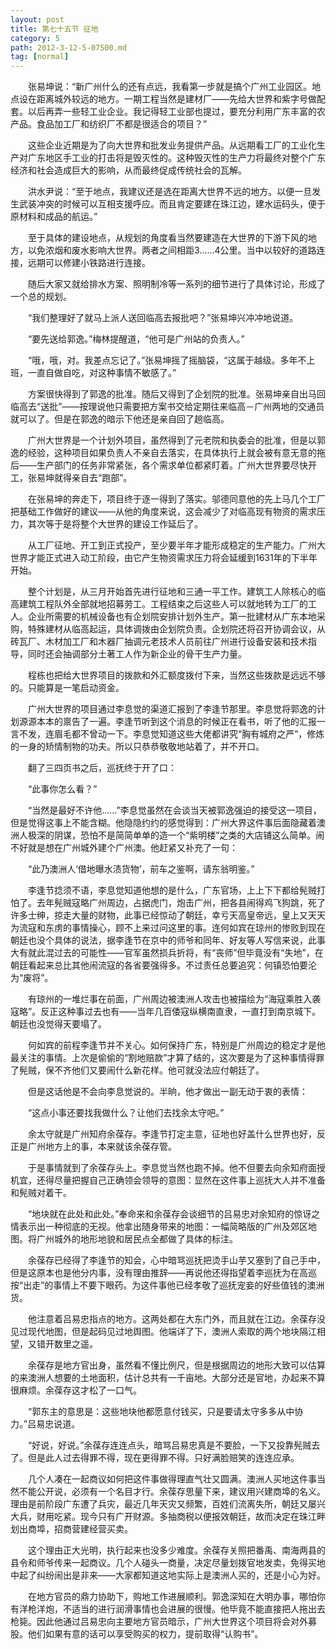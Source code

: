 ```yaml
---
layout: post
title: 第七十五节 征地
category: 5
path: 2012-3-12-5-07500.md
tag: [normal]
---
```


　　张易坤说：“新广州什么的还有点远，我看第一步就是搞个广州工业园区。地点设在距离城外较远的地方。一期工程当然是建材厂——先给大世界和紫字号做配套。以后再弄一些轻工业企业。我记得轻工业部也提过，要充分利用广东丰富的农产品。食品加工厂和纺织厂不都是很适合的项目？”

　　这些企业近期是为了向大世界和批发业务提供产品。从远期看工厂的工业化生产对广东地区手工业的打击将是毁灭性的。这种毁灭性的生产力将最终对整个广东经济和社会造成巨大的影响，从而最终促成传统社会的瓦解。

　　洪水尹说：“至于地点，我建议还是选在距离大世界不远的地方。以便一旦发生武装冲突的时候可以互相支援呼应。而且肯定要建在珠江边，建水运码头，便于原材料和成品的航运。”

　　至于具体的建设地点，从规划的角度看当然要建造在大世界的下游下风的地方，以免浓烟和废水影响大世界。两者之间相距3……4公里。当中以较好的道路连接，远期可以修建小铁路进行连接。

　　随后大家又就给排水方案、照明制冷等一系列的细节进行了具体讨论，形成了一个总的规划。

　　“我们整理好了就马上派人送回临高去报批吧？”张易坤兴冲冲地说道。

　　“要先送给郭逸。”梅林提醒道，“他可是广州站的负责人。”

　　“哦，哦，对。我差点忘记了。”张易坤摇了摇脑袋，“这属于越级。多年不上班，一直自做自吃，对这种事情不敏感了。”

　　方案很快得到了郭逸的批准。随后又得到了企划院的批准。张易坤亲自出马回临高去“送批”——按理说他只需要把方案书交给定期往来临高－广州两地的交通员就可以了。但是在郭逸的暗示下他还是亲自回了趟临高。

　　广州大世界是一个计划外项目，虽然得到了元老院和执委会的批准，但是以郭逸的经验，这种项目如果负责人不亲自去落实，在具体执行上就会被有意无意的拖后——生产部门的任务非常紧张，各个需求单位都紧盯着。广州大世界要尽快开工，张易坤就得亲自去“跑部”。

　　在张易坤的奔走下，项目终于逐一得到了落实。邬德同意他的先上马几个工厂把基础工作做好的建议——从他的角度来说，这会减少了对临高现有物资的需求压力，其次等于是将整个大世界的建设工作延后了。

　　从工厂征地、开工到正式投产，至少要半年才能形成稳定的生产能力。广州大世界才能正式进入动工阶段，由它产生物资需求压力将会延缓到1631年的下半年开始。

　　整个计划是，从三月开始首先进行征地和三通一平工作。建筑工人除核心的临高建筑工程队外全部就地招募劳工。工程结束之后这些人可以就地转为工厂的工人。企业所需要的机械设备也有企划院安排计划外生产。第一批建材从广东本地采购，特殊建材从临高起运，具体调拨由企划院负责。企划院还将召开协调会议，从砖瓦厂、木材加工厂和木器厂抽调元老技术人员前往广州进行设备安装和技术指导，同时还会抽调部分土著工人作为新企业的骨干生产力量。

　　程栋也把给大世界项目的拨款和外汇额度拨付下来，当然这些拨款是远远不够的。只能算是一笔启动资金。

　　广州大世界的项目通过李息觉的渠道汇报到了李逢节那里。李息觉将郭逸的计划源源本本的禀告了一遍。李逢节听到这个消息的时候正在看书，听了他的汇报一言不发，连眉毛都不曾动一下。李息觉知道这些大佬都讲究“胸有城府之严”，修炼的一身的矫情制物的功夫。所以只恭恭敬敬地站着了，并不开口。

　　翻了三四页书之后，巡抚终于开了口：

　　“此事你怎么看？”

　　“当然是最好不许他……”李息觉虽然在会谈当天被郭逸强迫的接受这一项目，但是觉得这事上不能含糊。他隐隐约约的感觉得到：广州大界这件事后面隐藏着澳洲人极深的阴谋，恐怕不是简简单单的造一个“紫明楼”之类的大店铺这么简单。闹不好就是想在广州城外建个广州澳。他赶紧又补充了一句：

　　“此乃澳洲人‘借地曝水渍货物’，前车之鉴啊，请东翁明鉴。”

　　李逢节捻须不语，李息觉知道他想的是什么，广东官场，上上下下都给髡贼打怕了。去年髡贼寇略广州周边，占据虎门，炮击广州，把各县闹得鸡飞狗跳，死了许多士绅，掠走大量的财物，此事已经惊动了朝廷，幸亏天高皇帝远，皇上又天天为流寇和东虏的事情操心，顾不上来过问这里的事。连何如宾在琼州的惨败到现在朝廷也没个具体的说法，据李逢节在京中的师爷和同年、好友等人写信来说，此事大有就此混过去的可能性——官军虽然损兵折将，有“丧师”但毕竟没有“失地”，在朝廷看起来总比其他闹流寇的各省要强得多。不过责任总要追究：何镇恐怕要沦为“废将”。

　　有琼州的一堆烂事在前面，广州周边被澳洲人攻击也被描绘为“海寇乘胜入袭寇略”。反正这种事过去也有——当年几百倭寇纵横南直隶，一直打到南京城下。朝廷也没觉得天要塌了。

　　何如宾的前程李逢节并不关心。如何保持广东，特别是广州周边的稳定才是他最关注的事情。上次是偷偷的“割地赔款”才算了结的，这次要是为了这种事情得罪了髡贼，保不齐他们又要闹什么新花样。他可就没法应付朝廷了。

　　但是这话他是不会向李息觉说的。半晌，他才做出一副无动于衷的表情：

　　“这点小事还要找我做什么？让他们去找余太守吧。”

　　余太守就是广州知府余葆存。李逢节打定主意，征地也好盖什么世界也好，反正是广州地方上的事，本来就该余葆存管。

　　于是事情就到了余葆存头上。李息觉当然也跑不掉。他不但要去向余知府面授机宜，还得尽量把握自己正确领会领导的意图：显然在这件事上巡抚大人并不准备和髡贼对着干。

　　“地块就在此处和此处。”奉命来和余葆存会谈细节的吕易忠对余知府的惊讶之情表示出一种彻底的无视。他拿出随身带来的地图：一幅简略版的广州及郊区地图。将广州城外的地形地貌和居民点全都做了具体的标注。

　　余葆存已经得了李逢节的知会，心中暗骂巡抚把烫手山芋又塞到了自己手中，但是这原本也是他分内事，没有理由推辞——再说他还得指望着李巡抚为在高巡按“出走”的事情上不要下眼药。为这件事他已经孝敬了巡抚宠妾的好些值钱的澳洲货。

　　他注意着吕易忠指点的地方。这两处都在大东门外，而且就在江边。余葆存没见过现代地图，但是起码见过地舆图。他端详了下，澳洲人索取的两个地块隔江相望，又错开数里之遥。

　　余葆存是地方官出身，虽然看不懂比例尺，但是根据周边的地形大致可以估算的来澳洲人想要的土地面积，估计总共有一千亩地。大部分还是官地，办起来不算很麻烦。余葆存这才松了一口气。

　　“郭东主的意思是：这些地块他都愿意付钱买，只是要请太守多多从中协力。”吕易忠说道。

　　“好说，好说。”余葆存连连点头，暗骂吕易忠真是不要脸，一下又投靠髡贼去了。但是此人过去得罪不得，现在更得罪不得。只好满脸赔笑的连连应承。

　　几个人凑在一起商议如何把这件事做得理直气壮又圆满。澳洲人买地这件事当然不能公开说，必须有一个名目才行。余葆存思量下来，建议用兴建商埠的名义。理由是前阶段广东遭了兵灾，最近几年天灾又频繁，百姓们流离失所，朝廷又屡兴大兵，财用吃紧。现今只有广开财源。多抽商税以便报效朝廷，故而决定在珠江畔划出商埠，招商营建经营买卖。

　　这个理由正大光明，执行起来也没多少难度。余葆存关照把番禹、南海两县的县令和师爷传来一起商议。几个人碰头一商量，决定尽量划拨官地发卖，免得买地中起了纠纷闹出是非来——大家都知道这地实际上是澳洲人买的，还是小心为好。

　　在地方官员的鼎力协助下，购地工作进展顺利。郭逸深知在大明办事，哪怕你有洋枪洋炮，不适当的进行润滑事情也会进展的很慢。他毕竟不能直接把人拖出去枪毙。因此他通过吕易忠向主要地方官员暗示，广州大世界这个项目将会对外募股。他们如果有意的话可以享受购买的权力，提前取得“认购书”。
